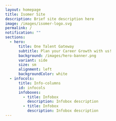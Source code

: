 ```yaml
---
layout: homepage
title: Isomer Site
description: Brief site description here
image: /images/isomer-logo.svg
permalink: /
notification: ""
sections:
  - hero:
      title: One Talent Gateway
      subtitle: Plan your Career Growth with us!
      background: /images/hero-banner.png
      variant: side
      size: sm
      alignment: left
      backgroundColor: white
  - infocols:
      title: Info-columns
      id: infocols
      infoboxes:
        - title: Infobox
          description: Infobox description
        - title: Infobox
          description: Infobox description
---
```

